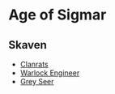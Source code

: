 # Age of Sigmar

## Skaven

- [Clanrats](./clanrats.md)
- [Warlock Engineer](./warlock_engineer.md)
- [Grey Seer](./grey_seer.md)